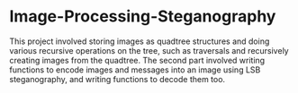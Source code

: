 # Image-Processing-Steganography
This project involved storing images as quadtree structures and doing various recursive operations on the tree, such as traversals and recursively creating images from the quadtree. 
The second part involved writing functions to encode images and messages into an image using LSB steganography, and writing functions to decode them too. 

